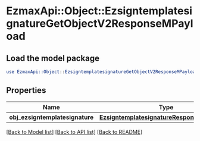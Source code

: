 # EzmaxApi::Object::EzsigntemplatesignatureGetObjectV2ResponseMPayload

## Load the model package
```perl
use EzmaxApi::Object::EzsigntemplatesignatureGetObjectV2ResponseMPayload;
```

## Properties
Name | Type | Description | Notes
------------ | ------------- | ------------- | -------------
**obj_ezsigntemplatesignature** | [**EzsigntemplatesignatureResponseCompound**](EzsigntemplatesignatureResponseCompound.md) |  | 

[[Back to Model list]](../README.md#documentation-for-models) [[Back to API list]](../README.md#documentation-for-api-endpoints) [[Back to README]](../README.md)


